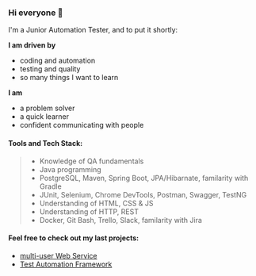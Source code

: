### Hi everyone 👋

I'm a Junior Automation Tester, and to put it shortly:

**I am driven by**
* coding and automation
* testing and quality
* so many things I want to learn

**I am**
* a problem solver
* a quick learner
* confident communicating with people  



#### Tools and Tech Stack:

> - Knowledge of QA fundamentals
> - Java programming
> - PostgreSQL, Maven, Spring Boot, JPA/Hibarnate, familarity with Gradle
> - JUnit, Selenium, Chrome DevTools, Postman, Swagger, TestNG
> - Understanding of HTML, CSS & JS
> - Understanding of HTTP, REST
> - Docker, Git Bash, Trello, Slack, familarity with Jira

  

#### Feel free to check out my last projects:
- [multi-user Web Service](https://github.com/Greenwolf9/recipes)
- [Test Automation Framework](https://github.com/Greenwolf9/selenium-uitest)  


   
   
   


<!--
**Greenwolf9/Greenwolf9** is a ✨ _special_ ✨ repository because its `README.md` (this file) appears on your GitHub profile.

Here are some ideas to get you started:

- 🔭 I’m currently working on ...
- 🌱 I’m currently learning ...
- 👯 I’m looking to collaborate on ...
- 🤔 I’m looking for help with ...
- 💬 Ask me about ...
- 📫 How to reach me: ...
- 😄 Pronouns: ...
- ⚡ Fun fact: ...
-->
